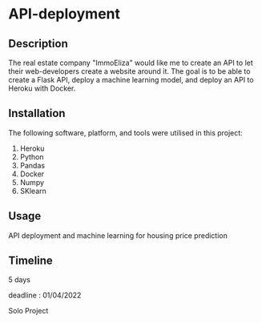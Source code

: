 # API-deployment

## Description

The real estate company "ImmoEliza" would like me to create an API to let their web-developers create a website around it. The goal is to be able to create a Flask API, deploy a machine learning model, and deploy an API to Heroku with Docker.

## Installation

The following software, platform, and tools were utilised in this project:

1. Heroku
2. Python
3. Pandas
4. Docker
5. Numpy
6. SKlearn

## Usage

API deployment and machine learning for housing price prediction

## Timeline

5 days 

deadline : 01/04/2022

Solo Project
